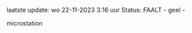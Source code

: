 laatste update: 
wo 22-11-2023  3:16   uur 
Status: FAALT - geel - 
<div class="service Y">microstation</div>